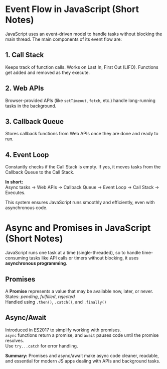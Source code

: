 # Event Flow in JavaScript (Short Notes)

JavaScript uses an event-driven model to handle tasks without blocking the main thread. The main components of its event flow are:

## 1. Call Stack
Keeps track of function calls. Works on Last In, First Out (LIFO). Functions get added and removed as they execute.

## 2. Web APIs
Browser-provided APIs (like `setTimeout`, `fetch`, etc.) handle long-running tasks in the background.

## 3. Callback Queue
Stores callback functions from Web APIs once they are done and ready to run.

## 4. Event Loop
Constantly checks if the Call Stack is empty. If yes, it moves tasks from the Callback Queue to the Call Stack.

**In short:**  
Async tasks → Web APIs → Callback Queue → Event Loop → Call Stack → Executes.

This system ensures JavaScript runs smoothly and efficiently, even with asynchronous code.


# Async and Promises in JavaScript (Short Notes)

JavaScript runs one task at a time (single-threaded), so to handle time-consuming tasks like API calls or timers without blocking, it uses **asynchronous programming**.

## Promises
A **Promise** represents a value that may be available now, later, or never.  
States: *pending*, *fulfilled*, *rejected*  
Handled using `.then()`, `.catch()`, and `.finally()`

## Async/Await
Introduced in ES2017 to simplify working with promises.  
`async` functions return a promise, and `await` pauses code until the promise resolves.  
Use `try...catch` for error handling.

**Summary:** Promises and async/await make async code cleaner, readable, and essential for modern JS apps dealing with APIs and background tasks.
